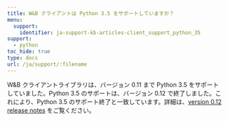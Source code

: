 ```yaml
---
title: W&B クライアントは Python 3.5 をサポートしていますか？
menu:
  support:
    identifier: ja-support-kb-articles-client_support_python_35
support:
  - python
toc_hide: true
type: docs
url: /ja/support/:filename
---
```

W&B クライアントライブラリは、バージョン 0.11 まで Python 3.5 をサポートしていました。Python 3.5 のサポートは、バージョン 0.12 で終了しました。これにより、Python 3.5 のサポート終了と一致しています。詳細は、[version 0.12 release notes](https://github.com/wandb/wandb/releases/tag/v0.12.0) をご覧ください。
